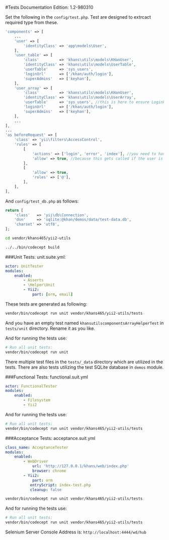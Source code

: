 #Tests
Documentation Edition: 1.2-980310

Set the following in the `config/test.php`. Test are designed to extrcact required type from these. 

```php
'components' => [
	...
	'user' => [
		'identityClass' => 'app\models\User',
	],
	'user_table' => [
	    'class'         => 'khans\utils\models\KHanUser',
	    'identityClass' => 'khans\utils\models\UserTable',
	    'userTable'     => 'sys_users',
	    'loginUrl'      => ['/khan/auth/login'],
	    'superAdmins'   => ['keyhan'],
	],
	'user_array' => [
	    'class'         => 'khans\utils\models\KHanUser',
	    'identityClass' => 'khans\utils\models\UserArray',
	    'userTable'     => 'sys_users', //this is here to ensure LoginFormTest:testLoginCorrectTable works in this config
	    'loginUrl'      => ['/khan/auth/login'],
	    'superAdmins'   => ['keyhan'],
	],
	...
],
...
'as beforeRequest' => [
    'class' => 'yii\filters\AccessControl',
    'rules' => [
        [
            'actions' => ['login', 'error', 'index'], //you need to have a controller and an action site/login
            'allow' => true, //because this gets called if the user is not logged in and no rule applies.
        ],
        [
            'allow' => true,
            'roles' => ['@'],
        ],
    ],
],
```

And `config/test_db.php` as follows:

```php
return [
    'class'   => 'yii\db\Connection',
    'dsn'     => 'sqlite:@khan/demos/data/test-data.db',
    'charset' => 'utf8',
];
```

```bash
cd vendor/khans465/yii2-utils

../../bin/codecept build
```

###Unit Tests:
unit.suite.yml:

```yaml
actor: UnitTester
modules:
	enabled:
		- Asserts
		- \Helper\Unit
		- Yii2:
            part: [orm, email]
```

These tests are generated as following:

```bash
vendor/bin/codecept run unit vendor/khans465/yii2-utils/tests
```
And you have an empty test named `khansutilscomponentsArrayHelperTest` in `tests/unit` directory. Rename it as you like.

And for running the tests use:

```bash
# Run all unit tests:
vendor/bin/codecept run unit
```

There multiple test files in the `tests/_data` directory which are utilized in the tests.
There are also tests utilizing the test SQLite database in `demos` module.

###Functional Tests:
functional.suit.yml

```yaml
actor: FunctionalTester
modules:
    enabled:
        - Filesystem
        - Yii2
```

And for running the tests use:

```bash
# Run all unit tests:
vendor/bin/codecept run unit vendor/khans465/yii2-utils/tests
```

###Acceptance Tests:
acceptance.suit.yml

```yaml
class_name: AcceptanceTester
modules:
	enabled:
		- WebDriver
			url: 'http://127.0.0.1/khans/web/index.php'
			browser: chrome
		- Yii2:
			part: orm
           entryScript: index-test.php
           cleanup: false
```

```bash
vendor/bin/codecept run unit vendor/khans465/yii2-utils/tests
```

And for running the tests use:

```bash
# Run all unit tests:
vendor/bin/codecept run unit vendor/khans465/yii2-utils/tests
```



Selenium Server Console Address is:
`http://localhost:4444/wd/hub`